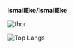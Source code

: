 **IsmailEke/IsmailEke** 

![thor](https://user-images.githubusercontent.com/74091824/177789715-7537db56-1cfb-42d6-b698-61613ee46d26.gif)

![Top Langs](https://github-readme-stats.vercel.app/api/top-langs/?username=IsmailEke&langs_count=4&layout=compact)
